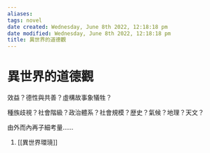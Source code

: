 ```yaml
---
aliases: 
tags: novel 
date created: Wednesday, June 8th 2022, 12:18:18 pm
date modified: Wednesday, June 8th 2022, 12:18:18 pm
title: 異世界的道德觀
---
```


# 異世界的道德觀

效益？德性與共善？虛構故事象犠牲？

種族歧視？社會階級？政治體系？社會規模？歴史？氣候？地理？天文？

由外而內再子細考量……

1. [[異世界環璄]]